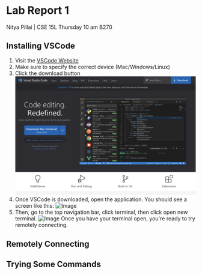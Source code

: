 # Lab Report 1
Nitya Pillai | CSE 15L Thursday 10 am B270
## Installing VSCode
1. Visit the [VSCode Website](https://code.visualstudio.com/)
2. Make sure to specify the correct device (Mac/Windows/Linux)
3. Click the download button
![Image](./images/vscodeDownload.png)
4. Once VSCode is downloaded, open the application. You should see a screen like this:
![Image]()
5. Then, go to the top navigation bar, click terminal, then click open new terminal.
![Image]()
Once you have your terminal open, you're ready to try remotely connecting. 
## Remotely Connecting 
## Trying Some Commands
